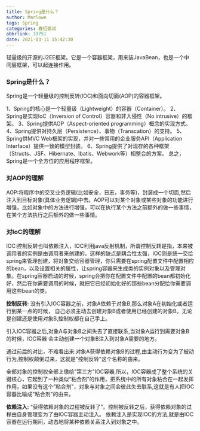 ```yaml
---
title: Spring是什么？
author: Marlowe
tags: Spring
categories: 春招面试
abbrlink: 33751
date: 2021-03-11 15:42:30
---
```

轻量级的开源的J2EE框架。它是一个容器框架，用来装JavaBean，也是一个中间层框架，可以起连接作用。
<!--more-->
### Spring是什么？
Spring是一个轻量级的控制反转(IOC)和面向切面(AOP)的容器框架。

1、Spring的核心是一个轻量级（Lightweight）的容器（Container）。
2、Spring是实现IoC（Inversion of Control）容器和非入侵性（No intrusive）的框架。
3、Spring提供AOP（Aspect-oriented programming）概念的实现方式。
4、Spring提供对持久层（Persistence）、事物（Transcation）的支持。
5、Spring供MVC Web框架的实现，并对一些常用的企业服务API（Application Interface）提供一致的模型封装。
6、Spring提供了对现存的各种框架（Structs、JSF、Hibernate、Ibatis、Webwork等）相整合的方案。
总之，Spring是一个全方位的应用程序框架。


### 对AOP的理解

AOP:将程序中的交叉业务逻辑(比如安全，日志，事务等)，封装成一个切面,然后注入到目标对象(具体业务逻辑)中去。AOP可以对某个对象或某些对象的功能进行增强，比如对象中的方法进行增强，可以在执行某个方法之前额外的做一些事情，在某个方法执行之后额外的做一些事情。

### 对IoC的理解

IOC:控制反转也叫依赖注入，IOC利用java反射机制，所谓控制反转是指，本来被调用者的实例是由调用者来创建的，这样的缺点是耦合性太强，IOC则是统一交给spring来管理创建，将对象交给容器管理，你只需要在spring配置文件中配置相应的bean，以及设置相关的属性，让spring容器来生成类的实例对象以及管理对象。在spring容器启动的时候，spring会把你在配置文件中配置的bean都初始化好，然后在你需要调用的时候，就把它已经初始化好的那些bean分配给你需要调用这些bean的类。


**控制反转:**
没有引入IOC容器之前，对象A依赖于对象B,那么对象A在初始化或者运行到某一点的时候， 自己必须主动去创建对象B或者使用已经创建的对象B。无论是创建还是使用对象B,控制权都在自己手上。

引入IOC容器之后,对象A与对象B之间失去了直接联系,当对象A运行到需要对象B的时候，IOC容器 会主动创建一个对象B注入到对象A需要的地方。

通过前后的对比，不难看出来:对象A获得依赖对象B的过程,由主动行为变为了被动行为,控制权颠倒过来，这就是"控制反转"这个名称的由来。

全部对象的控制权全部上缴给"第三方"IOC容器,所以，IOC容器成了整个系统的关键核心，它起到了一种类似“粘合剂”的作用，把系统中的所有对象粘合在一起发挥作用，如果没有这个”粘合剂"，对象与对象之间会彼此失去联系,这就是有人把IOC容器比喻成"粘合剂"的由来。

**依赖注入:**
“获得依赖对象的过程被反转了”。控制被反转之后，获得依赖对象的过程由自身管理变为了由IOC容器主动注入。
依赖注入是实现IOC的方法,就是由IOC容器在运行期间，动态地将某种依赖关系注入到对象之中。


